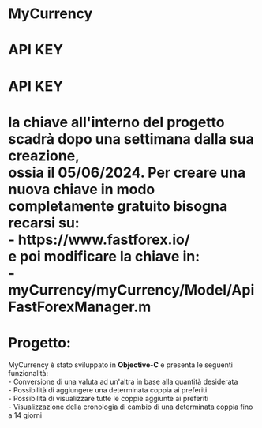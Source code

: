 <html>
	<body>
		<h1>MyCurrency </h1>
		<h1>API KEY<h1>
			<h1>API KEY<h1>
			    la chiave all'interno del progetto scadrà dopo una settimana dalla sua creazione,<br>
			    ossia il 05/06/2024. Per creare una nuova chiave in modo completamente gratuito bisogna recarsi su:<br>
				- https://www.fastforex.io/ <br>
			    e poi modificare la chiave in: <br>
				- myCurrency/myCurrency/Model/ApiFastForexManager.m <br>
		<h1>Progetto:</h1>
				<p>
				MyCurrency è stato sviluppato in <b>Objective-C</b> e presenta le seguenti funzionalità:<br>
				- Conversione di una valuta ad un'altra in base alla quantità desiderata<br>
				- Possibilità di aggiungere una determinata coppia ai preferiti<br>
				- Possibilità di visualizzare tutte le coppie aggiunte ai preferiti<br>
				- Visualizzazione della cronologia di cambio di una determinata coppia fino a 14 giorni
				</p>
	</body>
</html>